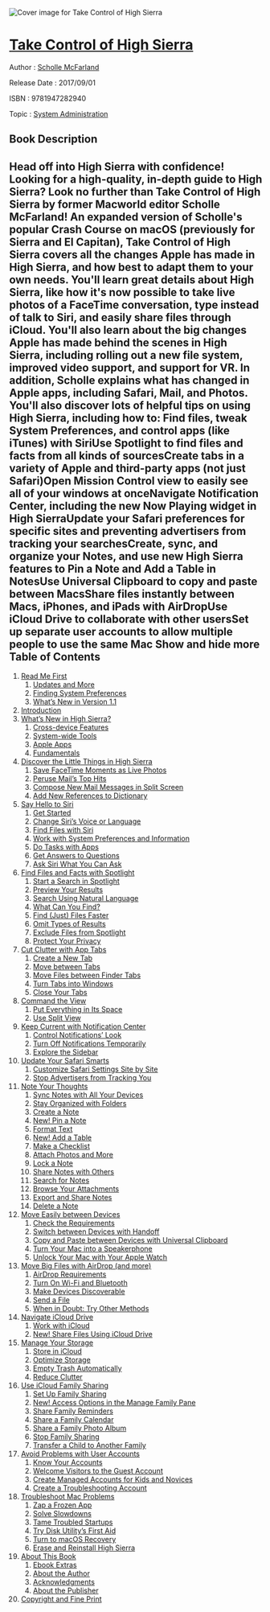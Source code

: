 ![Cover image for Take Control of High Sierra](https://imgdetail.ebookreading.net/cover/cover/system_admin/EB9781947282940.jpg)

[Take Control of High Sierra](https://ebookreading.net/view/book/Take+Control+of+High+Sierra-EB9781947282940_1.html "Take Control of High Sierra")
====================================================================================================================

Author : [Scholle McFarland](https://ebookreading.net/search/author/Scholle+McFarland)

Release Date : 2017/09/01

ISBN : 9781947282940

Topic : [System Administration](https://ebookreading.net/search/category/system-administration)

Book Description
-----------------

 Head off into High Sierra with confidence!
Looking for a high-quality, in-depth guide to High Sierra? Look no further than Take Control of High Sierra by former Macworld editor Scholle McFarland! An expanded version of Scholle's popular Crash Course on macOS (previously for Sierra and El Capitan), Take Control of High Sierra covers all the changes Apple has made in High Sierra, and how best to adapt them to your own needs.
You'll learn great details about High Sierra, like how it's now possible to take live photos of a FaceTime conversation, type instead of talk to Siri, and easily share files through iCloud. You'll also learn about the big changes Apple has made behind the scenes in High Sierra, including rolling out a new file system, improved video support, and support for VR. In addition, Scholle explains what has changed in Apple apps, including Safari, Mail, and Photos.
You'll also discover lots of helpful tips on using High Sierra, including how to:
Find files, tweak System Preferences, and control apps (like iTunes) with SiriUse Spotlight to find files and facts from all kinds of sourcesCreate tabs in a variety of Apple and third-party apps (not just Safari)Open Mission Control view to easily see all of your windows at onceNavigate Notification Center, including the new Now Playing widget in High SierraUpdate your Safari preferences for specific sites and preventing advertisers from tracking your searchesCreate, sync, and organize your Notes, and use new High Sierra features to Pin a Note and Add a Table in NotesUse Universal Clipboard to copy and paste between MacsShare files instantly between Macs, iPhones, and iPads with AirDropUse iCloud Drive to collaborate with other usersSet up separate user accounts to allow multiple people to use the same Mac        Show and hide more                
Table of Contents
-----------------

1. [Read Me First](https://ebookreading.net/view/book/Take+Control+of+High+Sierra-EB9781947282940_4.html#ReadMeFirst)
    1. [Updates and More](https://ebookreading.net/view/book/Take+Control+of+High+Sierra-EB9781947282940_4.html#UpdatesandMore)
    1. [Finding System Preferences](https://ebookreading.net/view/book/Take+Control+of+High+Sierra-EB9781947282940_4.html#FindingSystemPrefer)
    1. [What’s New in Version 1.1](https://ebookreading.net/view/book/Take+Control+of+High+Sierra-EB9781947282940_4.html#WhatsNewinVersion11)
1. [Introduction](https://ebookreading.net/view/book/Take+Control+of+High+Sierra-EB9781947282940_5.html#Introduction)
1. [What’s New in High Sierra?](https://ebookreading.net/view/book/Take+Control+of+High+Sierra-EB9781947282940_6.html#WhatsNewinHighSierr)
    1. [Cross-device Features](https://ebookreading.net/view/book/Take+Control+of+High+Sierra-EB9781947282940_6.html#CrossdeviceFeatures)
    1. [System-wide Tools](https://ebookreading.net/view/book/Take+Control+of+High+Sierra-EB9781947282940_6.html#SystemwideTools)
    1. [Apple Apps](https://ebookreading.net/view/book/Take+Control+of+High+Sierra-EB9781947282940_6.html#AppleApps)
    1. [Fundamentals](https://ebookreading.net/view/book/Take+Control+of+High+Sierra-EB9781947282940_6.html#Fundamentals)
1. [Discover the Little Things in High Sierra](https://ebookreading.net/view/book/Take+Control+of+High+Sierra-EB9781947282940_7.html#DiscovertheLittleTh)
    1. [Save FaceTime Moments as Live Photos](https://ebookreading.net/view/book/Take+Control+of+High+Sierra-EB9781947282940_7.html#SaveFaceTimeMoments)
    1. [Peruse Mail’s Top Hits](https://ebookreading.net/view/book/Take+Control+of+High+Sierra-EB9781947282940_7.html#PeruseMailsTopHits)
    1. [Compose New Mail Messages in Split Screen](https://ebookreading.net/view/book/Take+Control+of+High+Sierra-EB9781947282940_7.html#ComposeNewMailMessa)
    1. [Add New References to Dictionary](https://ebookreading.net/view/book/Take+Control+of+High+Sierra-EB9781947282940_7.html#AddNewReferencestoD)
1. [Say Hello to Siri](https://ebookreading.net/view/book/Take+Control+of+High+Sierra-EB9781947282940_8.html#SayHellotoSiri)
    1. [Get Started](https://ebookreading.net/view/book/Take+Control+of+High+Sierra-EB9781947282940_8.html#GetStarted)
    1. [Change Siri’s Voice or Language](https://ebookreading.net/view/book/Take+Control+of+High+Sierra-EB9781947282940_8.html#ChangeSirisVoiceorL)
    1. [Find Files with Siri](https://ebookreading.net/view/book/Take+Control+of+High+Sierra-EB9781947282940_8.html#FindFileswithSiri)
    1. [Work with System Preferences and Information](https://ebookreading.net/view/book/Take+Control+of+High+Sierra-EB9781947282940_8.html#WorkwithSystemPrefe)
    1. [Do Tasks with Apps](https://ebookreading.net/view/book/Take+Control+of+High+Sierra-EB9781947282940_8.html#DoTaskswithApps)
    1. [Get Answers to Questions](https://ebookreading.net/view/book/Take+Control+of+High+Sierra-EB9781947282940_8.html#GetAnswerstoQuestio)
    1. [Ask Siri What You Can Ask](https://ebookreading.net/view/book/Take+Control+of+High+Sierra-EB9781947282940_8.html#AskSiriWhatYouCanAs)
1. [Find Files and Facts with Spotlight](https://ebookreading.net/view/book/Take+Control+of+High+Sierra-EB9781947282940_9.html#FindFilesandFactswi)
    1. [Start a Search in Spotlight](https://ebookreading.net/view/book/Take+Control+of+High+Sierra-EB9781947282940_9.html#StartaSearchinSpotl)
    1. [Preview Your Results](https://ebookreading.net/view/book/Take+Control+of+High+Sierra-EB9781947282940_9.html#PreviewYourResults)
    1. [Search Using Natural Language](https://ebookreading.net/view/book/Take+Control+of+High+Sierra-EB9781947282940_9.html#SearchUsingNaturalL)
    1. [What Can You Find?](https://ebookreading.net/view/book/Take+Control+of+High+Sierra-EB9781947282940_9.html#WhatCanYouFind)
    1. [Find (Just) Files Faster](https://ebookreading.net/view/book/Take+Control+of+High+Sierra-EB9781947282940_9.html#FindJustFilesFaster)
    1. [Omit Types of Results](https://ebookreading.net/view/book/Take+Control+of+High+Sierra-EB9781947282940_9.html#OmitTypesofResults)
    1. [Exclude Files from Spotlight](https://ebookreading.net/view/book/Take+Control+of+High+Sierra-EB9781947282940_9.html#ExcludeFilesfromSpo)
    1. [Protect Your Privacy](https://ebookreading.net/view/book/Take+Control+of+High+Sierra-EB9781947282940_9.html#ProtectYourPrivacy)
1. [Cut Clutter with App Tabs](https://ebookreading.net/view/book/Take+Control+of+High+Sierra-EB9781947282940_10.html#CutClutterwithAppTa)
    1. [Create a New Tab](https://ebookreading.net/view/book/Take+Control+of+High+Sierra-EB9781947282940_10.html#CreateaNewTab)
    1. [Move between Tabs](https://ebookreading.net/view/book/Take+Control+of+High+Sierra-EB9781947282940_10.html#MovebetweenTabs)
    1. [Move Files between Finder Tabs](https://ebookreading.net/view/book/Take+Control+of+High+Sierra-EB9781947282940_10.html#MoveFilesbetweenFin)
    1. [Turn Tabs into Windows](https://ebookreading.net/view/book/Take+Control+of+High+Sierra-EB9781947282940_10.html#TurnTabsintoWindows)
    1. [Close Your Tabs](https://ebookreading.net/view/book/Take+Control+of+High+Sierra-EB9781947282940_10.html#CloseYourTabs)
1. [Command the View](https://ebookreading.net/view/book/Take+Control+of+High+Sierra-EB9781947282940_11.html#CommandtheView)
    1. [Put Everything in Its Space](https://ebookreading.net/view/book/Take+Control+of+High+Sierra-EB9781947282940_11.html#PutEverythinginItsS)
    1. [Use Split View](https://ebookreading.net/view/book/Take+Control+of+High+Sierra-EB9781947282940_11.html#UseSplitView)
1. [Keep Current with Notification Center](https://ebookreading.net/view/book/Take+Control+of+High+Sierra-EB9781947282940_12.html#KeepCurrentwithNoti)
    1. [Control Notifications’ Look](https://ebookreading.net/view/book/Take+Control+of+High+Sierra-EB9781947282940_12.html#ControlNotification)
    1. [Turn Off Notifications Temporarily](https://ebookreading.net/view/book/Take+Control+of+High+Sierra-EB9781947282940_12.html#TurnOffNotification)
    1. [Explore the Sidebar](https://ebookreading.net/view/book/Take+Control+of+High+Sierra-EB9781947282940_12.html#ExploretheSidebar)
1. [Update Your Safari Smarts](https://ebookreading.net/view/book/Take+Control+of+High+Sierra-EB9781947282940_13.html#UpdateYourSafariSma)
    1. [Customize Safari Settings Site by Site](https://ebookreading.net/view/book/Take+Control+of+High+Sierra-EB9781947282940_13.html#CustomizeSafariSett)
    1. [Stop Advertisers from Tracking You](https://ebookreading.net/view/book/Take+Control+of+High+Sierra-EB9781947282940_13.html#StopAdvertisersfrom)
1. [Note Your Thoughts](https://ebookreading.net/view/book/Take+Control+of+High+Sierra-EB9781947282940_14.html#NoteYourThoughts)
    1. [Sync Notes with All Your Devices](https://ebookreading.net/view/book/Take+Control+of+High+Sierra-EB9781947282940_14.html#SyncNoteswithAllYou)
    1. [Stay Organized with Folders](https://ebookreading.net/view/book/Take+Control+of+High+Sierra-EB9781947282940_14.html#StayOrganizedwithFo)
    1. [Create a Note](https://ebookreading.net/view/book/Take+Control+of+High+Sierra-EB9781947282940_14.html#CreateaNote)
    1. [New! Pin a Note](https://ebookreading.net/view/book/Take+Control+of+High+Sierra-EB9781947282940_14.html#NewPinaNote)
    1. [Format Text](https://ebookreading.net/view/book/Take+Control+of+High+Sierra-EB9781947282940_14.html#FormatText)
    1. [New! Add a Table](https://ebookreading.net/view/book/Take+Control+of+High+Sierra-EB9781947282940_14.html#NewAddaTable)
    1. [Make a Checklist](https://ebookreading.net/view/book/Take+Control+of+High+Sierra-EB9781947282940_14.html#MakeaChecklist)
    1. [Attach Photos and More](https://ebookreading.net/view/book/Take+Control+of+High+Sierra-EB9781947282940_14.html#AttachPhotosandMore)
    1. [Lock a Note](https://ebookreading.net/view/book/Take+Control+of+High+Sierra-EB9781947282940_14.html#LockaNote)
    1. [Share Notes with Others](https://ebookreading.net/view/book/Take+Control+of+High+Sierra-EB9781947282940_14.html#ShareNoteswithOther)
    1. [Search for Notes](https://ebookreading.net/view/book/Take+Control+of+High+Sierra-EB9781947282940_14.html#SearchforNotes)
    1. [Browse Your Attachments](https://ebookreading.net/view/book/Take+Control+of+High+Sierra-EB9781947282940_14.html#BrowseYourAttachmen)
    1. [Export and Share Notes](https://ebookreading.net/view/book/Take+Control+of+High+Sierra-EB9781947282940_14.html#ExportandShareNotes)
    1. [Delete a Note](https://ebookreading.net/view/book/Take+Control+of+High+Sierra-EB9781947282940_14.html#DeleteaNote)
1. [Move Easily between Devices](https://ebookreading.net/view/book/Take+Control+of+High+Sierra-EB9781947282940_15.html#MoveEasilybetweenDe)
    1. [Check the Requirements](https://ebookreading.net/view/book/Take+Control+of+High+Sierra-EB9781947282940_15.html#ChecktheRequirement)
    1. [Switch between Devices with Handoff](https://ebookreading.net/view/book/Take+Control+of+High+Sierra-EB9781947282940_15.html#SwitchbetweenDevice)
    1. [Copy and Paste between Devices with Universal Clipboard](https://ebookreading.net/view/book/Take+Control+of+High+Sierra-EB9781947282940_15.html#CopyandPastebetween)
    1. [Turn Your Mac into a Speakerphone](https://ebookreading.net/view/book/Take+Control+of+High+Sierra-EB9781947282940_15.html#TurnYourMacintoaSpe)
    1. [Unlock Your Mac with Your Apple Watch](https://ebookreading.net/view/book/Take+Control+of+High+Sierra-EB9781947282940_15.html#UnlockYourMacwithYo)
1. [Move Big Files with AirDrop (and more)](https://ebookreading.net/view/book/Take+Control+of+High+Sierra-EB9781947282940_16.html#MoveBigFileswithAir)
    1. [AirDrop Requirements](https://ebookreading.net/view/book/Take+Control+of+High+Sierra-EB9781947282940_16.html#AirDropRequirements)
    1. [Turn On Wi-Fi and Bluetooth](https://ebookreading.net/view/book/Take+Control+of+High+Sierra-EB9781947282940_16.html#TurnOnWiFiandBlueto)
    1. [Make Devices Discoverable](https://ebookreading.net/view/book/Take+Control+of+High+Sierra-EB9781947282940_16.html#MakeDevicesDiscover)
    1. [Send a File](https://ebookreading.net/view/book/Take+Control+of+High+Sierra-EB9781947282940_16.html#SendaFile)
    1. [When in Doubt: Try Other Methods](https://ebookreading.net/view/book/Take+Control+of+High+Sierra-EB9781947282940_16.html#WheninDoubtTryOther)
1. [Navigate iCloud Drive](https://ebookreading.net/view/book/Take+Control+of+High+Sierra-EB9781947282940_17.html#NavigateiCloudDrive)
    1. [Work with iCloud](https://ebookreading.net/view/book/Take+Control+of+High+Sierra-EB9781947282940_17.html#WorkwithiCloud)
    1. [New! Share Files Using iCloud Drive](https://ebookreading.net/view/book/Take+Control+of+High+Sierra-EB9781947282940_17.html#NewShareFilesUsingi)
1. [Manage Your Storage](https://ebookreading.net/view/book/Take+Control+of+High+Sierra-EB9781947282940_18.html#ManageYourStorage)
    1. [Store in iCloud](https://ebookreading.net/view/book/Take+Control+of+High+Sierra-EB9781947282940_18.html#StoreiniCloud)
    1. [Optimize Storage](https://ebookreading.net/view/book/Take+Control+of+High+Sierra-EB9781947282940_18.html#OptimizeStorage)
    1. [Empty Trash Automatically](https://ebookreading.net/view/book/Take+Control+of+High+Sierra-EB9781947282940_18.html#EmptyTrashAutomatic)
    1. [Reduce Clutter](https://ebookreading.net/view/book/Take+Control+of+High+Sierra-EB9781947282940_18.html#ReduceClutter)
1. [Use iCloud Family Sharing](https://ebookreading.net/view/book/Take+Control+of+High+Sierra-EB9781947282940_19.html#UseiCloudFamilyShar)
    1. [Set Up Family Sharing](https://ebookreading.net/view/book/Take+Control+of+High+Sierra-EB9781947282940_19.html#SetUpFamilySharing)
    1. [New! Access Options in the Manage Family Pane](https://ebookreading.net/view/book/Take+Control+of+High+Sierra-EB9781947282940_19.html#NewAccessOptionsint)
    1. [Share Family Reminders](https://ebookreading.net/view/book/Take+Control+of+High+Sierra-EB9781947282940_19.html#ShareFamilyReminder)
    1. [Share a Family Calendar](https://ebookreading.net/view/book/Take+Control+of+High+Sierra-EB9781947282940_19.html#ShareaFamilyCalenda)
    1. [Share a Family Photo Album](https://ebookreading.net/view/book/Take+Control+of+High+Sierra-EB9781947282940_19.html#ShareaFamilyPhotoAl)
    1. [Stop Family Sharing](https://ebookreading.net/view/book/Take+Control+of+High+Sierra-EB9781947282940_19.html#StopFamilySharing)
    1. [Transfer a Child to Another Family](https://ebookreading.net/view/book/Take+Control+of+High+Sierra-EB9781947282940_19.html#TransferaChildtoAno)
1. [Avoid Problems with User Accounts](https://ebookreading.net/view/book/Take+Control+of+High+Sierra-EB9781947282940_20.html#AvoidProblemswithUs)
    1. [Know Your Accounts](https://ebookreading.net/view/book/Take+Control+of+High+Sierra-EB9781947282940_20.html#KnowYourAccounts)
    1. [Welcome Visitors to the Guest Account](https://ebookreading.net/view/book/Take+Control+of+High+Sierra-EB9781947282940_20.html#WelcomeVisitorstoth)
    1. [Create Managed Accounts for Kids and Novices](https://ebookreading.net/view/book/Take+Control+of+High+Sierra-EB9781947282940_20.html#CreateManagedAccoun)
    1. [Create a Troubleshooting Account](https://ebookreading.net/view/book/Take+Control+of+High+Sierra-EB9781947282940_20.html#CreateaTroubleshoot)
1. [Troubleshoot Mac Problems](https://ebookreading.net/view/book/Take+Control+of+High+Sierra-EB9781947282940_21.html#TroubleshootMacProb)
    1. [Zap a Frozen App](https://ebookreading.net/view/book/Take+Control+of+High+Sierra-EB9781947282940_21.html#ZapaFrozenApp)
    1. [Solve Slowdowns](https://ebookreading.net/view/book/Take+Control+of+High+Sierra-EB9781947282940_21.html#SolveSlowdowns)
    1. [Tame Troubled Startups](https://ebookreading.net/view/book/Take+Control+of+High+Sierra-EB9781947282940_21.html#TameTroubledStartup)
    1. [Try Disk Utility’s First Aid](https://ebookreading.net/view/book/Take+Control+of+High+Sierra-EB9781947282940_21.html#TryDiskUtilitysFirs)
    1. [Turn to macOS Recovery](https://ebookreading.net/view/book/Take+Control+of+High+Sierra-EB9781947282940_21.html#TurntomacOSRecovery)
    1. [Erase and Reinstall High Sierra](https://ebookreading.net/view/book/Take+Control+of+High+Sierra-EB9781947282940_21.html#EraseandReinstallHi)
1. [About This Book](https://ebookreading.net/view/book/Take+Control+of+High+Sierra-EB9781947282940_22.html#AboutThisBook)
    1. [Ebook Extras](https://ebookreading.net/view/book/Take+Control+of+High+Sierra-EB9781947282940_22.html#EbookExtras)
    1. [About the Author](https://ebookreading.net/view/book/Take+Control+of+High+Sierra-EB9781947282940_22.html#AbouttheAuthor)
    1. [Acknowledgments](https://ebookreading.net/view/book/Take+Control+of+High+Sierra-EB9781947282940_22.html#Acknowledgments)
    1. [About the Publisher](https://ebookreading.net/view/book/Take+Control+of+High+Sierra-EB9781947282940_22.html#AboutthePublisher)
1. [Copyright and Fine Print](https://ebookreading.net/view/book/Take+Control+of+High+Sierra-EB9781947282940_23.html#CopyrightandFinePri)
